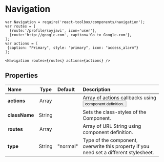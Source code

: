 # Navigation

```
var Navigation = require('react-toolbox/components/navigation');
var routes = [
  {route:'/profile/soyjavi', icon='user'},
  {route:'http://google.com', caption='Go to Google.com'},
];
var actions = [
 {caption: "Primary", style: "primary", icon: "access_alarm"}
];

<Navigation routes={routes} actions={actions} />
```

## Properties

| Name              | Type          | Default         | Description|
|:-                 |:-:            | :-              |:-|
| **actions**       | Array         |                 | Array of actions callbacks using <Button/> component definition.|
| **className**     | String        |                 | Sets the class-styles of the Component.|
| **routes**        | Array         |                 | Array of URL String using <Link/> component definition. |
| **type**          | String        | "normal"        | Type of the component, overwrite this property if you need set a different stylesheet.|
